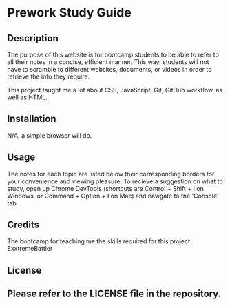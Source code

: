 # Prework Study Guide

## Description

The purpose of this website is for bootcamp students to be able to refer to all their notes in a concise, efficient manner. This way, students will not have to scramble to different websites, documents, or videos in order to retrieve the info they require.

This project taught me a lot about CSS, JavaScript, Git, GitHub workflow, as well as HTML. 

## Installation

N/A, a simple browser will do.

## Usage

The notes for each topic are listed below their corresponding borders for your convenience and viewing pleasure. To recieve a suggestion on what to study, open up Chrome DevTools (shortcuts are Control + Shift + I on Windows, or Command + Option + I on Mac) and navigate to the 'Console' tab.

## Credits

The bootcamp for teaching me the skills required for this project
ExxtremeBattler

## License

Please refer to the LICENSE file in the repository.
---
